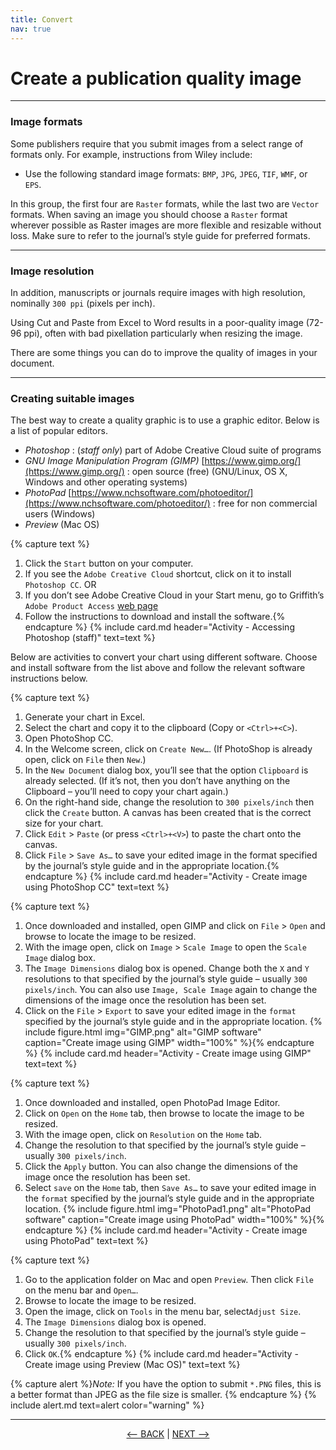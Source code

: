 ```yaml
---
title: Convert
nav: true
---
```


# Create a publication quality image

------

### Image formats

Some publishers require that you submit images from a select range of formats only. For example, instructions from Wiley include:
- Use the following standard image formats: `BMP`, `JPG`, `JPEG`, `TIF`, `WMF`, or `EPS`.

In this group, the first four are `Raster` formats, while the last two are `Vector` formats. When saving an image you should choose a `Raster` format wherever possible as Raster images are more flexible and resizable without loss. Make sure to refer to the journal’s style guide for preferred formats.

-----

### Image resolution

In addition, manuscripts or journals require images with high resolution, nominally `300 ppi` (pixels per inch).

Using Cut and Paste from Excel to Word results in a poor-quality image (72-96 ppi), often with bad pixellation particularly when resizing the image.

There are some things you can do to improve the quality of images in your document.

-----

### Creating suitable images

The best way to create a quality graphic is to use a graphic editor. Below is a list of popular editors.

- *Photoshop* : (*staff only*) part of Adobe Creative Cloud suite of programs 
- *GNU Image Manipulation Program (GIMP)* [https://www.gimp.org/](https://www.gimp.org/) : open source (free) (GNU/Linux, OS X, Windows and other operating systems)
- *PhotoPad* [https://www.nchsoftware.com/photoeditor/](https://www.nchsoftware.com/photoeditor/) : free for non commercial users (Windows)
- *Preview* (Mac OS) 

{% capture text %}
1. Click the `Start` button on your computer.
2. If you see the `Adobe Creative Cloud` shortcut, click on it to install `Photoshop CC`.
OR
3. If you don’t see Adobe Creative Cloud in your Start menu, go to Griffith’s `Adobe Product Access` [web page](https://intranet.secure.griffith.edu.au/computing/software/self-help-and-support/general-information/adobe-licensing-changes)
4. Follow the instructions to download and install the software.{% endcapture %} {% include card.md header="Activity - Accessing Photoshop (staff)" text=text %}

Below are activities to convert your chart using different software.  Choose and install software from the list above and follow the relevant software instructions below.

{% capture text %}
1.	Generate your chart in Excel.
2.	Select the chart and copy it to the clipboard (Copy or `<Ctrl>+<C>`).
3.	Open PhotoShop CC.
4.	In the Welcome screen, click on `Create New…`.  (If PhotoShop is already open, click on `File` then `New`.)
5.	In the `New Document` dialog box, you’ll see that the option `Clipboard` is already selected.  (If it’s not, then you don’t have anything on the Clipboard – you’ll need to copy your chart again.)
6.	On the right-hand side, change the resolution to `300 pixels/inch` then click the `Create` button.  A canvas has been created that is the correct size for your chart.
7.	Click `Edit` > `Paste` (or press `<Ctrl>+<V>`) to paste the chart onto the canvas.
8.	Click `File` > `Save As…` to save your edited image in the format specified by the journal’s style guide and in the appropriate location.{% endcapture %} {% include card.md header="Activity - Create image using PhotoShop CC" text=text %}
 
{% capture text %}
1.	Once downloaded and installed, open GIMP and click on `File` > `Open` and browse to locate the image to be resized.
2.	With the image open, click on `Image` > `Scale Image` to open the `Scale Image` dialog box.
3. The `Image Dimensions` dialog box is opened.  Change both the `X` and `Y` resolutions to that specified by the journal’s style guide – usually `300 pixels/inch`.  You can also use `Image, Scale Image` again to change the dimensions of the image once the resolution has been set.
4. Click on the `File` > `Export` to save your edited image in the `format` specified by the journal’s style guide and in the appropriate location.
{% include figure.html img="GIMP.png" alt="GIMP software" caption="Create image using GIMP" width="100%" %}{% endcapture %} {% include card.md header="Activity - Create image using GIMP" text=text %}

{% capture text %}
1.	Once downloaded and installed, open PhotoPad Image Editor.
2.	Click on `Open` on the `Home` tab, then browse to locate the image to be resized.
3.	With the image open, click on `Resolution` on the `Home` tab.
4.	Change the resolution to that specified by the journal’s style guide – usually `300 pixels/inch`.
5.	Click the `Apply` button.  You can also change the dimensions of the image once the resolution has been set.
6.	Select `save` on the `Home` tab, then `Save As…` to save your edited image in the `format` specified by the journal’s style guide and in the appropriate location.
{% include figure.html img="PhotoPad1.png" alt="PhotoPad software" caption="Create image using PhotoPad" width="100%" %}{% endcapture %} {% include card.md header="Activity - Create image using PhotoPad" text=text %}

{% capture text %}
1.	Go to the application folder on Mac and open `Preview`. Then click `File` on the menu bar and `Open…`.  
2.	Browse to locate the image to be resized.
3.	Open the image, click on `Tools` in the menu bar, select`Adjust Size`.
4. The `Image Dimensions` dialog box is opened.
5.	Change the resolution to that specified by the journal’s style guide – usually `300 pixels/inch`.
6.	Click `OK`.{% endcapture %} {% include card.md header="Activity - Create image using Preview (Mac OS)" text=text %}

{% capture alert %}*Note:* If you have the option to submit `*.PNG` files, this is a better format than JPEG as the file size is smaller.
{% endcapture %}
{% include alert.md text=alert color="warning" %}


-----

<p align="center">
  <a href="https://griffithunilibrary.github.io/intro-data-wrangle/content/4-lesson.html"><-- BACK</a> |
  <a href="https://griffithunilibrary.github.io/intro-data-wrangle/content/6-lesson.html">NEXT --></a>
</p>

